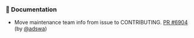 ### 📝 Documentation

- Move maintenance team info from issue to CONTRIBUTING.
  [PR #6904](https://github.com/datalad/datalad/pull/6904) (by [@adswa](https://api.github.com/users/adswa))
